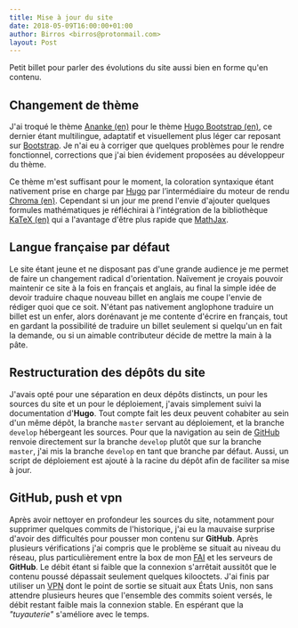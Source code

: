 ```yaml
---
title: Mise à jour du site
date: 2018-05-09T16:00:00+01:00
author: Birros <birros@protonmail.com>
layout: Post
---
```


Petit billet pour parler des évolutions du site aussi bien en forme qu'en
contenu.

<!-- more -->

## Changement de thème

J'ai troqué le thème [Ananke (en)] pour le thème [Hugo Bootstrap (en)], ce
dernier étant multilingue, adaptatif et visuellement plus léger car reposant sur
[Bootstrap]. Je n'ai eu à corriger que quelques problèmes pour le rendre
fonctionnel, corrections que j'ai bien évidement proposées au développeur du
thème.

Ce thème m'est suffisant pour le moment, la coloration syntaxique étant
nativement prise en charge par [Hugo] par l’intermédiaire du moteur de rendu
[Chroma (en)]. Cependant si un jour me prend l'envie d'ajouter quelques formules
mathématiques je réfléchirai à l'intégration de la bibliothèque [KaTeX (en)] qui
a l'avantage d'être plus rapide que [MathJax].

## Langue française par défaut

Le site étant jeune et ne disposant pas d'une grande audience je me permet de
faire un changement radical d'orientation. Naïvement je croyais pouvoir
maintenir ce site à la fois en français et anglais, au final la simple idée de
devoir traduire chaque nouveau billet en anglais me coupe l'envie de rédiger
quoi que ce soit. N'étant pas nativement anglophone traduire un billet est un
enfer, alors dorénavant je me contente d'écrire en français, tout en gardant la
possibilité de traduire un billet seulement si quelqu'un en fait la demande, ou
si un aimable contributeur décide de mettre la main à la pâte.

## Restructuration des dépôts du site

J'avais opté pour une séparation en deux dépôts distincts, un pour les sources
du site et un pour le déploiement, j'avais simplement suivi la documentation
d'__Hugo__. Tout compte fait les deux peuvent cohabiter au sein d'un même dépôt,
la branche `master` servant au déploiement, et la branche `develop` hébergeant
les sources. Pour que la navigation au sein de [GitHub] renvoie directement sur
la branche `develop` plutôt que sur la branche `master`, j'ai mis la branche
`develop` en tant que branche par défaut. Aussi, un script de déploiement est
ajouté à la racine du dépôt afin de faciliter sa mise à jour.

## GitHub, push et vpn

Après avoir nettoyer en profondeur les sources du site, notamment pour supprimer
quelques commits de l'historique, j'ai eu la mauvaise surprise d'avoir des
difficultés pour pousser mon contenu sur __GitHub__. Après plusieurs
vérifications j'ai compris que le problème se situait au niveau du réseau, plus
particulièrement entre la box de mon [FAI] et les serveurs de __GitHub__. Le
débit étant si faible que la connexion s'arrêtait aussitôt que le contenu poussé
dépassait seulement quelques kilooctets. J'ai finis par utiliser un [VPN] dont
le point de sortie se situait aux États Unis, non sans attendre plusieurs heures
que l'ensemble des commits soient versés, le débit restant faible mais la
connexion stable. En espérant que la _"tuyauterie"_ s'améliore avec le temps.

<!-- Liens -->

[Ananke (en)]: https://github.com/budparr/gohugo-theme-ananke
[Hugo Bootstrap (en)]: https://github.com/Xzya/hugo-bootstrap
[Bootstrap]: https://fr.wikipedia.org/wiki/Bootstrap_(framework)
[Hugo]: https://fr.wikipedia.org/wiki/Hugo_(logiciel)
[Chroma (en)]: https://gohugo.io/content-management/syntax-highlighting/
[KaTeX (en)]: https://khan.github.io/KaTeX/
[MathJax]: https://fr.wikipedia.org/wiki/MathJax
[GitHub]: https://fr.wikipedia.org/wiki/GitHub
[FAI]: https://fr.wikipedia.org/wiki/Fournisseur_d%27acc%C3%A8s_%C3%A0_Internet
[VPN]: https://fr.wikipedia.org/wiki/R%C3%A9seau_priv%C3%A9_virtuel
